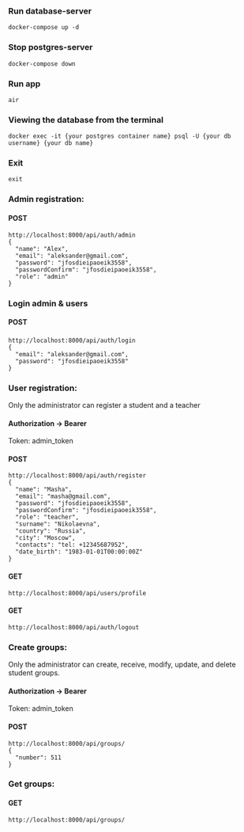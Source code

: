 <h3>Run database-server</h3>
<code>docker-compose up -d</code>

<h3>Stop postgres-server</h3>
<code>docker-compose down</code>

<h3>Run app</h3>
<code>air</code>

<h3>Viewing the database from the terminal</h3>
<code>docker exec -it {your postgres container name} psql -U {your db username} {your db name}</code>

<h3>Exit</h3>
<code>exit</code>

<h3>Admin registration:</h3>
<h4>POST</h4>
<code>http://localhost:8000/api/auth/admin</code>
<code>
{
  "name": "Alex",
  "email": "aleksander@gmail.com",
  "password": "jfosdieipaoeik3558",
  "passwordConfirm": "jfosdieipaoeik3558",
  "role": "admin"
}
</code>

<h3>Login admin & users</h3>
<h4>POST</h4>
<code>http://localhost:8000/api/auth/login</code>
<code> 
{
  "email": "aleksander@gmail.com",
  "password": "jfosdieipaoeik3558"
}
</code>

<h3>User registration:</h3>
Only the administrator can register a student and a teacher
<h4>Authorization -> Bearer</h4>
Token: admin_token

<h4>POST</h4>
<code>http://localhost:8000/api/auth/register</code>
<code>
{
  "name": "Masha",
  "email": "masha@gmail.com",
  "password": "jfosdieipaoeik3558",
  "passwordConfirm": "jfosdieipaoeik3558",
  "role": "teacher",
  "surname": "Nikolaevna",
  "country": "Russia",
  "city": "Moscow",
  "contacts": "tel: +12345687952",
  "date_birth": "1983-01-01T00:00:00Z"
}
</code>

<h4>GET</h4>
<code>http://localhost:8000/api/users/profile</code>

<h4>GET</h4>
<code>http://localhost:8000/api/auth/logout</code>

<h3>Create groups:</h3>
Only the administrator can create, receive, modify, update, and delete student groups.
<h4>Authorization -> Bearer</h4>
Token: admin_token
<h4>POST</h4>
<code>http://localhost:8000/api/groups/</code>
<code>
{
  "number": 511
}
</code>

<h3>Get groups:</h3>
<h4>GET</h4>
<code>http://localhost:8000/api/groups/</code>